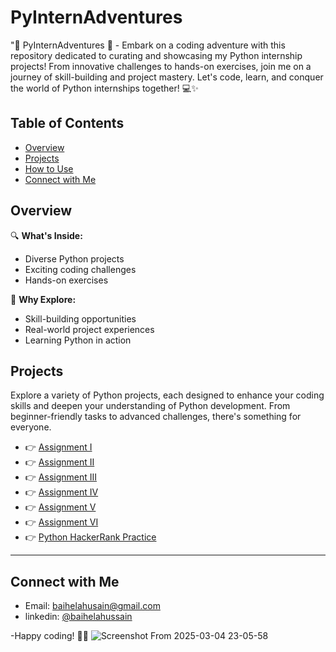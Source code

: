 # PyInternAdventures

"🐍 PyInternAdventures 🚀 - Embark on a coding adventure with this repository dedicated to curating and showcasing my Python internship projects! From innovative challenges to hands-on exercises, join me on a journey of skill-building and project mastery. Let's code, learn, and conquer the world of Python internships together! 💻✨

## Table of Contents

- [Overview](#overview)
- [Projects](#projects)
- [How to Use](#how-to-use)
- [Connect with Me](#connect-with-me)

## Overview

🔍 **What's Inside:**
- Diverse Python projects
- Exciting coding challenges
- Hands-on exercises

🚀 **Why Explore:**
- Skill-building opportunities
- Real-world project experiences
- Learning Python in action

## Projects

Explore a variety of Python projects, each designed to enhance your coding skills and deepen your understanding of Python development. From beginner-friendly tasks to advanced challenges, there's something for everyone.

- 👉 [Assignment I](https://github.com/baihelahusain/Prepway-Internship/tree/main/Python/Assessment1)
- 👉 [Assignment II](Assigment%20II)
- 👉 [Assignment III](Assignment%20III)
- 👉 [Assignment IV](Assignment%20IV)
- 👉 [Assignment V](Assignment%20V)
- 👉 [Assignment VI](Assignment%20VI)
- 👉 [Python HackerRank Practice](Python%20HackerRank%20Practice)

---

## Connect with Me

- Email: <a href="mailto:email@example.com">baihelahusain@gmail.com</a>
- linkedin: <a href="https://www.linkedin.com/in/baihela-hussain/" target="_blank">@baihelahussain</a>


-Happy coding! 🚀✨ 
![Screenshot From 2025-03-04 23-05-58](https://github.com/user-attachments/assets/d75c71d4-91e3-43d0-9c05-a9bd21f3b659)

